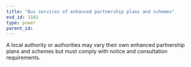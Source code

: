 ```yaml
---
title: "Bus services of enhanced partnership plans and schemes"
esd_id: 3182
type: power
parent_id:  
---
```


A local authority or authorities may vary their own enhanced partnership plans and schemes but must comply with notice and consultation requirements.

